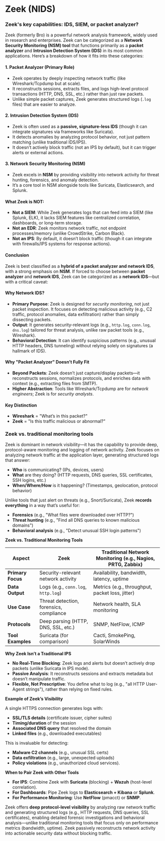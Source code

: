 # Zeek (NIDS)

### Zeek's key capabilities: IDS, SIEM, or packet analyzer?

Zeek (formerly Bro) is a powerful network analysis framework, widely used in research and enterprises. Zeek can be categorized as a **Network Security Monitoring (NSM) tool** that functions primarily as a **packet analyzer** and **Intrusion Detection System (IDS)** in its most common applications. Here’s a breakdown of how it fits into these categories:

#### **1. Packet Analyzer (Primary Role)**

* Zeek operates by deeply inspecting network traffic (like Wireshark/Tcpdump but at scale).
* It reconstructs sessions, extracts files, and logs high-level protocol transactions (HTTP, DNS, SSL, etc.) rather than just raw packets.
* Unlike simple packet captures, Zeek generates structured logs (`.log` files) that are easier to analyze.

#### **2. Intrusion Detection System (IDS)**

* Zeek is often used as a **passive, signature-less IDS** (though it can integrate signatures via frameworks like Suricata).
* It detects anomalies by analyzing protocol behavior, not just pattern matching (unlike traditional IDS/IPS).
* It doesn’t actively block traffic (not an IPS by default), but it can trigger alerts or external actions.

#### **3. Network Security Monitoring (NSM)**

* Zeek excels in **NSM** by providing visibility into network activity for threat hunting, forensics, and anomaly detection.
* It’s a core tool in NSM alongside tools like Suricata, Elasticsearch, and Splunk.

#### **What Zeek is NOT:**

* **Not a SIEM**: While Zeek generates logs that can feed into a SIEM (like Splunk, ELK), it lacks SIEM features like centralized correlation, dashboards, or long-term storage.
* **Not an EDR**: Zeek monitors network traffic, not endpoint processes/memory (unlike CrowdStrike, Carbon Black).
* **Not an IPS**: By default, it doesn’t block traffic (though it can integrate with firewalls/IPS systems for response actions).

#### **Conclusion**

Zeek is best classified as a **hybrid of a packet analyzer and network IDS**, with a strong emphasis on **NSM**. If forced to choose between **packet analyzer** and **network IDS**, Zeek can be categorized as a **network IDS**—but with a critical caveat:

#### **Why Network IDS?**

* **Primary Purpose**: Zeek is designed for _security monitoring_, not just packet inspection. It focuses on detecting malicious activity (e.g., C2 traffic, protocol anomalies, data exfiltration) rather than simply dissecting packets.
* **Output**: It generates security-relevant logs (e.g., `http.log`, `conn.log`, `dns.log`) tailored for threat analysis, unlike raw packet tools (e.g., Wireshark).
* **Behavioral Detection**: It can identify suspicious patterns (e.g., unusual HTTP headers, DNS tunneling) without relying solely on signatures (a hallmark of IDS).

#### **Why "Packet Analyzer" Doesn’t Fully Fit**

* **Beyond Packets**: Zeek doesn’t just capture/display packets—it reconstructs sessions, normalizes protocols, and enriches data with context (e.g., extracting files from SMTP).
* **Higher Abstraction**: Tools like Wireshark/Tcpdump are for _network engineers_; Zeek is for _security analysts_.

#### **Key Distinction**

* **Wireshark** = "What’s in this packet?"
* **Zeek** = "Is this traffic malicious or abnormal?"

### Zeek vs. traditional monitoring tools

Zeek is dominant in network visibility—it has the capability to provide deep, protocol-aware monitoring and logging of network activity. Zeek focuses on analyzing network traffic at the application layer, generating structured logs that answer:

* **Who** is communicating? (IPs, devices, users)
* **What** are they doing? (HTTP requests, DNS queries, SSL certificates, SSH logins, etc.)
* **When/Where/How** is it happening? (Timestamps, geolocation, protocol behavior)

Unlike tools that just alert on threats (e.g., Snort/Suricata), Zeek **records everything** in a way that’s useful for:

* **Forensics** (e.g., "What files were downloaded over HTTP?")
* **Threat hunting** (e.g., "Find all DNS queries to known malicious domains")
* **Behavioral analysis** (e.g., "Detect unusual SSH login patterns")

**Zeek vs. Traditional Monitoring Tools**

| **Aspect**        | **Zeek**                                | **Traditional Network Monitoring** (e.g., Nagios, PRTG, Zabbix) |
| ----------------- | --------------------------------------- | --------------------------------------------------------------- |
| **Primary Focus** | Security-relevant network activity      | Availability, bandwidth, latency, uptime                        |
| **Data Output**   | Logs (e.g., `conn.log`, `http.log`)     | Metrics (e.g., throughput, packet loss, jitter)                 |
| **Use Case**      | Threat detection, forensics, compliance | Network health, SLA monitoring                                  |
| **Protocols**     | Deep parsing (HTTP, DNS, SSL, etc.)     | SNMP, NetFlow, ICMP                                             |
| **Tool Examples** | Suricata (for comparison)               | Cacti, SmokePing, SolarWinds                                    |

**Why Zeek Isn’t a Traditional IPS**

* **No Real-Time Blocking**: Zeek logs and alerts but doesn’t actively drop packets (unlike Suricata in IPS mode).
* **Passive Analysis**: It reconstructs sessions and extracts metadata but doesn’t manipulate traffic.
* **Flexible, Not Prescriptive**: You define what to log (e.g., "all HTTP User-Agent strings"), rather than relying on fixed rules.

**Example of Zeek’s Visibility**

A single HTTPS connection generates logs with:

* **SSL/TLS details** (certificate issuer, cipher suites)
* **Timing/duration** of the session
* **Associated DNS query** that resolved the domain
* **Linked files** (e.g., downloaded executables)

This is invaluable for detecting:

* **Malware C2 channels** (e.g., unusual SSL certs)
* **Data exfiltration** (e.g., large, unexpected uploads)
* **Policy violations** (e.g., unauthorized cloud services).

**When to Pair Zeek with Other Tools**

* **For IPS**: Combine Zeek with **Suricata** (blocking) + **Wazuh** (host-level correlation).
* **For Dashboards**: Pipe Zeek logs to **Elasticsearch + Kibana** or **Splunk**.
* **For Performance Monitoring**: Use **NetFlow** (pmacct) or **SNMP**.

Zeek offers **deep protocol-level visibility** by analyzing raw network traffic and generating structured logs (e.g., HTTP requests, DNS queries, SSL certificates), enabling detailed forensic investigations and behavioral analysis—unlike traditional monitoring tools that focus only on performance metrics (bandwidth, uptime). Zeek passively reconstructs network activity into actionable security data without blocking traffic.
